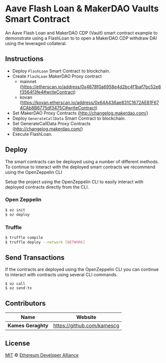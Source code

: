 # Aave Flash Loan & MakerDAO Vaults Smart Contract

An Aave Flash Loan and MakerDAO CDP (Vault) smart contract example to demonstrate using a FlashLoan to to open a MakerDAO CDP withdraw DAI using the leveraged collateral.

## Instructions

- Deploy `FlashLoan` Smart Contract to blockchain.
- Create `FlashLoan` MakerDAO Proxy contract
  - mainnet (https://etherscan.io/address/0x4678f0a6958e4d2bc4f1baf7bc52e8f3564f3fe4#writeContract)
  - kovan (https://kovan.etherscan.io/address/0x64A436ae831C1672AE81F674CAb8B6775df3475C#writeContract)
- Set MakerDAO Proxy Contracts (http://changelog.makerdao.com/)
- Deploy `GenerateCallData` Smart Contract to blockchain.
- Set GenerateCallData Proxy Contracts (http://changelog.makerdao.com/)
- Execute FlashLoan.

## Deploy

The smart contracts can be deployed using a number of different methods. To continue to interact with the deployed smart contracts we recommend using the OpenZeppelin CLI

Setup the project using the OpenZeppelin CLI to easily interact with deployed contracts directly from the CLI.

### Open Zeppelin

```.sh
$ oz init
$ oz deploy
```

### Truffle

```.sh
$ truffle compile
$ truffle deploy --network [NETWORK]
```

## Send Transactions

If the contracts are deployed using the OpenZeppelin CLI you can continue to interact with contracts using several CLI commands.

```
$ oz call
$ oz send-tx
```

## Contributors

| Name               | Website                      |
| ------------------ | ---------------------------- |
| **Kames Geraghty** | <https://github.com/kamescg> |

## License

[MIT](LICENSE) © [Ethereum Developer Alliance](https://github.com/EthereumDeveloperAlliance)
